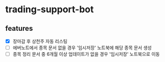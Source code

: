 # trading-support-bot

## features

- [x] 장마감 후 상천주 자동 리스팅
- [ ] 에버노트에서 종목 문서 없을 경우 '임시저장' 노트북에 해당 종목 문서 생성
- [ ] 종목 정리 문서 중 6개월 이상 업데이트가 없을 경우 '임시저장' 노트북으로 이동
